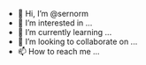 - 👋 Hi, I’m @sernorm
- 👀 I’m interested in ...
- 🌱 I’m currently learning ...
- 💞️ I’m looking to collaborate on ...
- 📫 How to reach me ...

<!---
sernorm/sernorm is a ✨ special ✨ repository because its `README.md` (this file) appears on your GitHub profile.
You can click the Preview link to take a look at your changes.
--->
